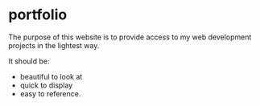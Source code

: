 # portfolio
The purpose of this website is to provide access to my web development projects in the lightest way.

It should be:
- beautiful to look at
- quick to display
- easy to reference.
